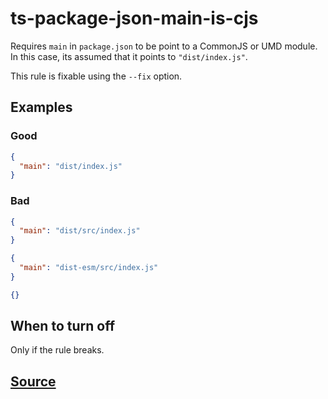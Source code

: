 # ts-package-json-main-is-cjs

Requires `main` in `package.json` to be point to a CommonJS or UMD module. In this case, its assumed that it points to `"dist/index.js"`.

This rule is fixable using the `--fix` option.

## Examples

### Good

```json
{
  "main": "dist/index.js"
}
```

### Bad

```json
{
  "main": "dist/src/index.js"
}
```

```json
{
  "main": "dist-esm/src/index.js"
}
```

```json
{}
```

## When to turn off

Only if the rule breaks.

## [Source](https://azure.github.io/azure-sdk/typescript_implementation.html#ts-package-json-main-is-cjs)